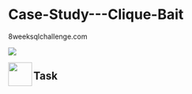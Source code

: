 # Case-Study---Clique-Bait
8weeksqlchallenge.com

![](https://8weeksqlchallenge.com/images/case-study-designs/6.png)


<a href="url"><img src="[http://url.to/image.png](https://8weeksqlchallenge.com/images/case-study-designs/6.png)" align="left" height="48" width="48" ></a>

## **Task**
